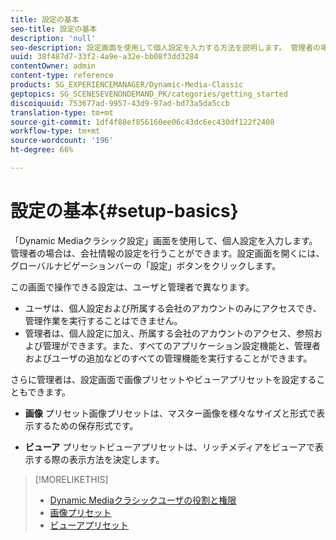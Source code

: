 ```yaml
---
title: 設定の基本
seo-title: 設定の基本
description: 'null'
seo-description: 設定画面を使用して個人設定を入力する方法を説明します。 管理者の場合は、会社情報の設定を行うことができます。
uuid: 38f487d7-33f2-4a9e-a32e-bb08f3dd3284
contentOwner: admin
content-type: reference
products: SG_EXPERIENCEMANAGER/Dynamic-Media-Classic
geptopics: SG_SCENESEVENONDEMAND_PK/categories/getting_started
discoiquuid: 753677ad-9957-43d9-97ad-bd73a5da5ccb
translation-type: tm+mt
source-git-commit: 1df4f88ef856160ee06c43dc6ec430df122f2408
workflow-type: tm+mt
source-wordcount: '196'
ht-degree: 66%

---
```



# 設定の基本{#setup-basics}

「Dynamic Mediaクラシック設定」画面を使用して、個人設定を入力します。 管理者の場合は、会社情報の設定を行うことができます。設定画面を開くには、グローバルナビゲーションバーの「設定」ボタンをクリックします。

この画面で操作できる設定は、ユーザと管理者で異なります。

* ユーザは、個人設定および所属する会社のアカウントのみにアクセスでき、管理作業を実行することはできません。
* 管理者は、個人設定に加え、所属する会社のアカウントのアクセス、参照および管理ができます。また、すべてのアプリケーション設定機能と、管理者およびユーザの追加などのすべての管理機能を実行することができます。

さらに管理者は、設定画面で画像プリセットやビューアプリセットを設定することもできます。

* **画像**
プリセット画像プリセットは、マスター画像を様々なサイズと形式で表示するための保存形式です。

* **ビューア**
プリセットビューアプリセットは、リッチメディアをビューアで表示する際の表示方法を決定します。

>[!MORELIKETHIS]
>
>* [Dynamic Mediaクラシックユーザの役割と権限](administration-setup.md#user_administration)
>* [画像プリセット](application-setup.md#image_presets)
>* [ビューアプリセット](application-setup.md#viewer_presets)

